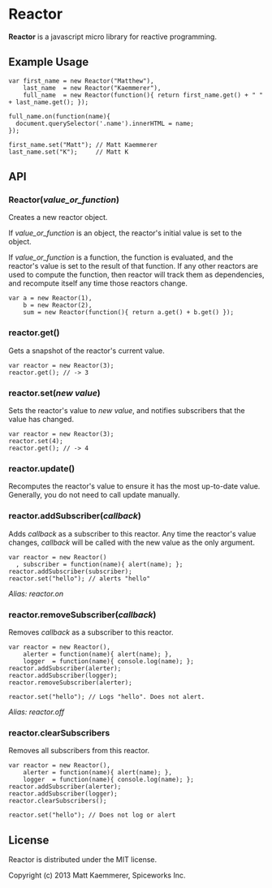 # Reactor

**Reactor** is a javascript micro library for reactive programming. 

## Example Usage

    var first_name = new Reactor("Matthew"),
        last_name  = new Reactor("Kaemmerer"),
        full_name  = new Reactor(function(){ return first_name.get() + " " + last_name.get(); });

    full_name.on(function(name){
      document.querySelector('.name').innerHTML = name;
    });

    first_name.set("Matt"); // Matt Kaemmerer
    last_name.set("K");     // Matt K

## API

### Reactor(_value\_or\_function_)

Creates a new reactor object.

If _value\_or\_function_ is an object, the reactor's initial value is set to the object.

If _value\_or\_function_ is a function, the function is evaluated, and the reactor's value is set to the result of that function. If any other reactors are used to compute the function, then reactor will track them as dependencies, and recompute itself any time those reactors change.

    var a = new Reactor(1),
        b = new Reactor(2),
        sum = new Reactor(function(){ return a.get() + b.get() });

### reactor.get()
Gets a snapshot of the reactor's current value.

    var reactor = new Reactor(3);
    reactor.get(); // -> 3

### reactor.set(_new value_)
Sets the reactor's value to _new value_, and notifies subscribers that the value has changed.

    var reactor = new Reactor(3);
    reactor.set(4);
    reactor.get(); // -> 4

### reactor.update()
Recomputes the reactor's value to ensure it has the most up-to-date value.
Generally, you do not need to call update manually.

### reactor.addSubscriber(_callback_)

Adds _callback_ as a subscriber to this reactor. Any time the reactor's value changes, _callback_ will be called with the new value as the only argument.

    var reactor = new Reactor()
      , subscriber = function(name){ alert(name); };
    reactor.addSubscriber(subscriber);
    reactor.set("hello"); // alerts "hello"


*Alias: reactor.on*


### reactor.removeSubscriber(_callback_)

Removes _callback_ as a subscriber to this reactor.

    var reactor = new Reactor(),
        alerter = function(name){ alert(name); },
        logger  = function(name){ console.log(name); };
    reactor.addSubscriber(alerter);
    reactor.addSubscriber(logger);
    reactor.removeSubscriber(alerter);

    reactor.set("hello"); // Logs "hello". Does not alert.


*Alias: reactor.off*

### reactor.clearSubscribers

Removes all subscribers from this reactor.

    var reactor = new Reactor(),
        alerter = function(name){ alert(name); },
        logger  = function(name){ console.log(name); };
    reactor.addSubscriber(alerter);
    reactor.addSubscriber(logger);
    reactor.clearSubscribers();

    reactor.set("hello"); // Does not log or alert


## License

Reactor is distributed under the MIT license.

Copyright (c) 2013 Matt Kaemmerer, Spiceworks Inc.